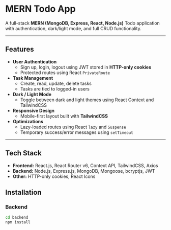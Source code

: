# MERN Todo App

A full-stack **MERN (MongoDB, Express, React, Node.js)** Todo application with authentication, dark/light mode, and full CRUD functionality.

---

## Features

- **User Authentication**
  - Sign up, login, logout using JWT stored in **HTTP-only cookies**
  - Protected routes using React `PrivateRoute`
- **Task Management**
  - Create, read, update, delete tasks
  - Tasks are tied to logged-in users
- **Dark / Light Mode**
  - Toggle between dark and light themes using React Context and TailwindCSS
- **Responsive Design**
  - Mobile-first layout built with **TailwindCSS**
- **Optimizations**
  - Lazy-loaded routes using React `lazy` and `Suspense`
  - Temporary success/error messages using `setTimeout`

---

## Tech Stack

- **Frontend:** React.js, React Router v6, Context API, TailwindCSS, Axios  
- **Backend:** Node.js, Express.js, MongoDB, Mongoose, bcryptjs, JWT  
- **Other:** HTTP-only cookies, React Icons

## Installation

### Backend

```bash
cd backend
npm install
  
